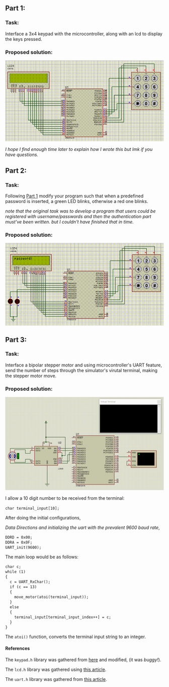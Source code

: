 ## Part 1:
### Task:

Interface a 3x4 keypad with the microcontroller, along with an lcd to display the keys pressed.

### Proposed solution:

<p align="center">
  <img src="https://github.com/rezmansouri/microlab/blob/main/Exercise%207/Part1/circuit.gif"/>
</p>

_I hope I find enough time later to explain how I wrote this but lmk if you have questions._

## Part 2:
### Task:

Following [Part 1](https://github.com/rezmansouri/microlab/blob/main/Exercise%207/Part1) modify your program such that when a predefined password is inserted, a green LED blinks, otherwise a red one blinks.

_note that the original task was to develop a program that users could be registered with username/passwords and then the authentication part must've been written. but I couldn't have finished that in time._

### Proposed solution:

<p align="center">
  <img src="https://github.com/rezmansouri/microlab/blob/main/Exercise%207/Part2/circuit.gif"/>
</p>

## Part 3:
### Task:

Interface a bipolar stepper motor and using microcontroller's UART feature, send the number of steps through the simulator's virutal terminal, making the stepper motor move.

### Proposed solution:

<p align="center">
  <img src="https://github.com/rezmansouri/microlab/blob/main/Exercise%207/Part3/circuit.gif"/>
</p>

I allow a 10 digit number to be received from the terminal:

`char terminal_input[10];`

After doing the initial configurations,

_Data Directions and initializing the uart with the prevalent 9600 baud rate_,

```
DDRD = 0x00;
DDRA = 0x0F;
UART_init(9600);
```

The main loop would be as follows:

```
char c;
while (1)
{
  c = UART_RxChar();
  if (c == 13)
  {
    move_motor(atoi(terminal_input));
  }
  else
  {
    terminal_input[terminal_input_index++] = c;
  }
}
```

The `atoi()` function, converts the terminal input string to an integer.

#### References

The `keypad.h` library was gathered from [here](https://microlearn.ir/1185/p_keypad.html) and modified, (it was _buggy!_).

The `lcd.h` library was gathered using [this article](https://www.electronicwings.com/avr-atmega/lcd16x2-interfacing-with-atmega16-32).

The `uart.h` library was gathered from [this article](https://www.electronicwings.com/avr-atmega/atmega1632-usart).